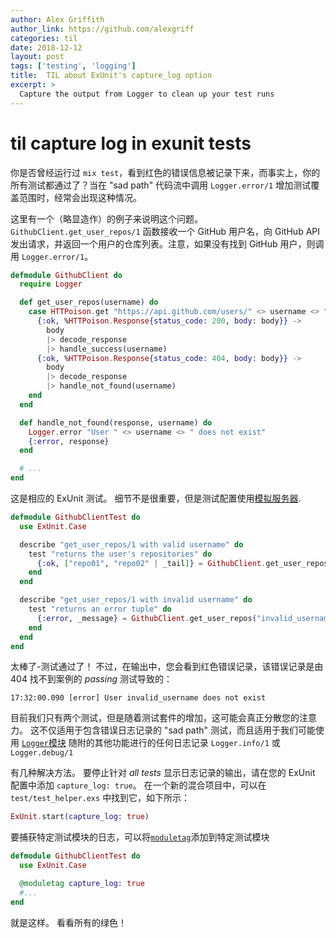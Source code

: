 ```yaml
---
author: Alex Griffith
author_link: https://github.com/alexgriff
categories: til
date: 2018-12-12
layout: post
tags: ['testing', 'logging']
title:  TIL about ExUnit's capture_log option
excerpt: >
  Capture the output from Logger to clean up your test runs
---
```


# til capture log in exunit tests

你是否曾经运行过 `mix test`，看到红色的错误信息被记录下来，而事实上，你的所有测试都通过了？当在 "sad path" 代码流中调用 `Logger.error/1` 增加测试覆盖范围时，经常会出现这种情况。

这里有一个（略显造作）的例子来说明这个问题。`GithubClient.get_user_repos/1` 函数接收一个 GitHub 用户名，向 GitHub API 发出请求，并返回一个用户的仓库列表。注意，如果没有找到 GitHub 用户，则调用 `Logger.error/1`。

```elixir
defmodule GithubClient do
  require Logger

  def get_user_repos(username) do
    case HTTPoison.get "https://api.github.com/users/" <> username <> "/repos" do
      {:ok, %HTTPoison.Response{status_code: 200, body: body}} ->
        body
        |> decode_response
        |> handle_success(username)
      {:ok, %HTTPoison.Response{status_code: 404, body: body}} ->
        body
        |> decode_response
        |> handle_not_found(username)
    end
  end

  def handle_not_found(response, username) do
    Logger.error "User " <> username <> " does not exist"
    {:error, response}
  end

  # ...
end
```

这是相应的 ExUnit 测试。 细节不是很重要，但是测试配置使用[模拟服务器](https://medium.com/flatiron-labs/rolling-your-own-mock-server-for-testing-in-elixir-2cdb5ccdd1a0).


```elixir
defmodule GithubClientTest do
  use ExUnit.Case

  describe "get_user_repos/1 with valid username" do
    test "returns the user's repositories" do
      {:ok, ["repo01", "repo02" | _tail]} = GithubClient.get_user_repos("valid_username")
    end
  end

  describe "get_user_repos/1 with invalid username" do
    test "returns an error tuple" do
      {:error, _message} = GithubClient.get_user_repos("invalid_username")
    end
  end
end
```

太棒了-测试通过了！ 不过，在输出中，您会看到红色错误记录，该错误记录是由 404 找不到案例的 _passing_ 测试导致的：

`17:32:00.090 [error] User invalid_username does not exist`

目前我们只有两个测试，但是随着测试套件的增加，这可能会真正分散您的注意力。 这不仅适用于包含错误日志记录的 "sad path" 测试，而且适用于我们可能使用 [`Logger`模块](https://hexdocs.pm/logger/Logger.html) 随附的其他功能进行的任何日志记录 `Logger.info/1` 或 `Logger.debug/1`


有几种解决方法。 要停止针对 _all tests_ 显示日志记录的输出，请在您的 ExUnit 配置中添加 `capture_log: true`。 在一个新的混合项目中，可以在 `test/test_helper.exs` 中找到它，如下所示：

```elixir
ExUnit.start(capture_log: true)
```

要捕获特定测试模块的日志，可以将[`moduletag`](https://hexdocs.pm/ex_unit/ExUnit.Case.html#module-module-and-describe-tags)添加到特定测试模块

```elixir
defmodule GithubClientTest do
  use ExUnit.Case

  @moduletag capture_log: true
  #...
end
```

就是这样。 看看所有的绿色！
